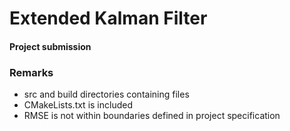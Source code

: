 # Extended Kalman Filter
#### Project submission
### Remarks
* src and build directories containing files 
* CMakeLists.txt is included
* RMSE is not within boundaries defined in project specification